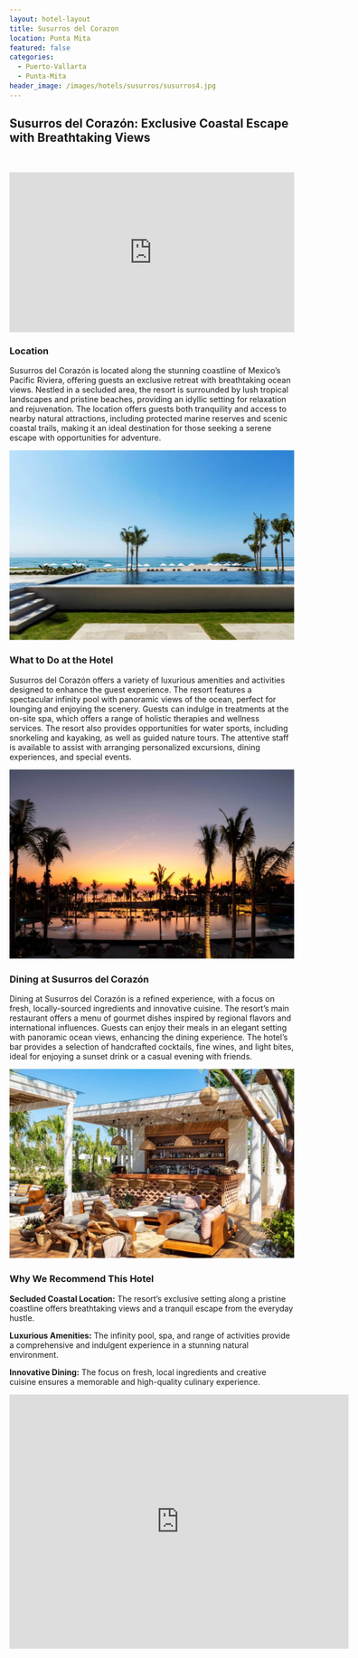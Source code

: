 ```yaml
---
layout: hotel-layout
title: Susurros del Corazon
location: Punta Mita
featured: false
categories:
  - Puerto-Vallarta
  - Punta-Mita
header_image: /images/hotels/susurros/susurros4.jpg
---
```

## Susurros del Corazón: Exclusive Coastal Escape with Breathtaking Views

&nbsp;

<style>.embed-container { position: relative; padding-bottom: 56.25%; height: 0; overflow: hidden; max-width: 100%; } .embed-container iframe, .embed-container object, .embed-container embed { position: absolute; top: 0; left: 0; width: 100%; height: 100%; }</style>

<div class="embed-container"><iframe src="https://www.youtube.com/embed/R3jD97fn4oc" frameborder="0" allowfullscreen=""></iframe></div>

### Location

Susurros del Corazón is located along the stunning coastline of Mexico’s Pacific Riviera, offering guests an exclusive retreat with breathtaking ocean views. Nestled in a secluded area, the resort is surrounded by lush tropical landscapes and pristine beaches, providing an idyllic setting for relaxation and rejuvenation. The location offers guests both tranquility and access to nearby natural attractions, including protected marine reserves and scenic coastal trails, making it an ideal destination for those seeking a serene escape with opportunities for adventure.

![](/images/hotels/susurros/susurros5.jpg)

### What to Do at the Hotel

Susurros del Corazón offers a variety of luxurious amenities and activities designed to enhance the guest experience. The resort features a spectacular infinity pool with panoramic views of the ocean, perfect for lounging and enjoying the scenery. Guests can indulge in treatments at the on-site spa, which offers a range of holistic therapies and wellness services. The resort also provides opportunities for water sports, including snorkeling and kayaking, as well as guided nature tours. The attentive staff is available to assist with arranging personalized excursions, dining experiences, and special events.

![](/images/hotels/susurros/susurros1.jpg)

### Dining at Susurros del Corazón

Dining at Susurros del Corazón is a refined experience, with a focus on fresh, locally-sourced ingredients and innovative cuisine. The resort’s main restaurant offers a menu of gourmet dishes inspired by regional flavors and international influences. Guests can enjoy their meals in an elegant setting with panoramic ocean views, enhancing the dining experience. The hotel’s bar provides a selection of handcrafted cocktails, fine wines, and light bites, ideal for enjoying a sunset drink or a casual evening with friends.

![](/images/hotels/susurros/susurros2.jpg)

### Why We Recommend This Hotel

**Secluded Coastal Location:** The resort’s exclusive setting along a pristine coastline offers breathtaking views and a tranquil escape from the everyday hustle.&nbsp;

**Luxurious Amenities:** The infinity pool, spa, and range of activities provide a comprehensive and indulgent experience in a stunning natural environment.&nbsp;

**Innovative Dining:** The focus on fresh, local ingredients and creative cuisine ensures a memorable and high-quality culinary experience.&nbsp;

<div class='map-container center'>

<iframe src="https://www.google.com/maps/embed?pb=!1m18!1m12!1m3!1d3730.8301029231384!2d-105.48266698876063!3d20.757679196953262!2m3!1f0!2f0!3f0!3m2!1i1024!2i768!4f13.1!3m3!1m2!1s0x84216b49b5a1c5ef%3A0xa6d798e69065c78d!2sSusurros%20del%20Coraz%C3%B3n%2C%20Auberge%20Resorts%20Collection!5e0!3m2!1ses!2smx!4v1723603925261!5m2!1ses!2smx" width="600" height="450" style="border:0;" allowfullscreen="" loading="lazy" referrerpolicy="no-referrer-when-downgrade"></iframe>

</div>
&nbsp;